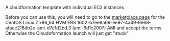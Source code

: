 
A cloudformation template with individual EC2 instances

Before you can use this, you will need to go to the [marketplace page](https://aws.amazon.com/marketplace/fulfillment?productId=b7ee8a69-ee97-4a49-9e68-afaee216db2e&launch=oneClickLaunch) for the CentOS Linux 7 x86_64 HVM EBS 1602-b7ee8a69-ee97-4a49-9e68-afaee216db2e-ami-d7e1d2bd.3 (ami-6d1c2007) AMI and accept the terms.  Otherwise the Cloudoformation launch will just get "stuck"